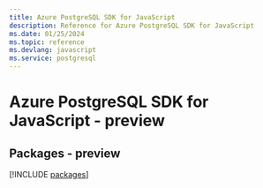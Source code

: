 ```yaml
---
title: Azure PostgreSQL SDK for JavaScript
description: Reference for Azure PostgreSQL SDK for JavaScript
ms.date: 01/25/2024
ms.topic: reference
ms.devlang: javascript
ms.service: postgresql
---
```

# Azure PostgreSQL SDK for JavaScript - preview
## Packages - preview
[!INCLUDE [packages](postgresql-index.md)]